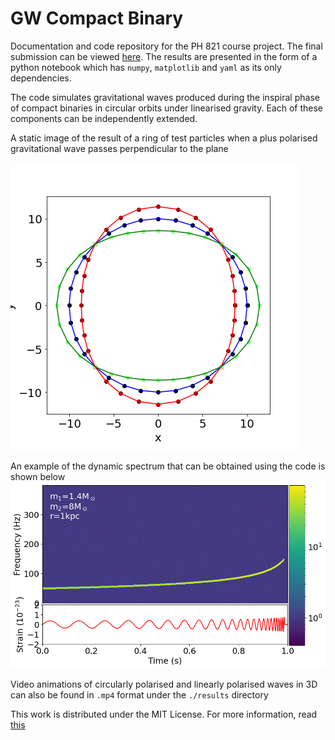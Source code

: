# GW Compact Binary

Documentation and code repository for the PH 821 course project. The final submission can be viewed [here](./gwsignal.ipynb). The results are presented in the form of a python notebook which has `numpy`, `matplotlib` and `yaml` as its only dependencies. 

The code simulates gravitational waves produced during the inspiral phase of compact binaries in circular orbits under linearised gravity. Each of these components can be independently extended. 

A static image of the result of a ring of test particles when a plus polarised gravitational wave passes perpendicular to the plane

![img](./results/ringparticles.png)

An example of the dynamic spectrum that can be obtained using the code is shown below
![img](./results/dynamicspectrum.png)

Video animations of circularly polarised and linearly polarised waves in 3D can also be found in `.mp4` format under the `./results` directory

This work is distributed under the MIT License. For more information, read [this](LICENSE)
